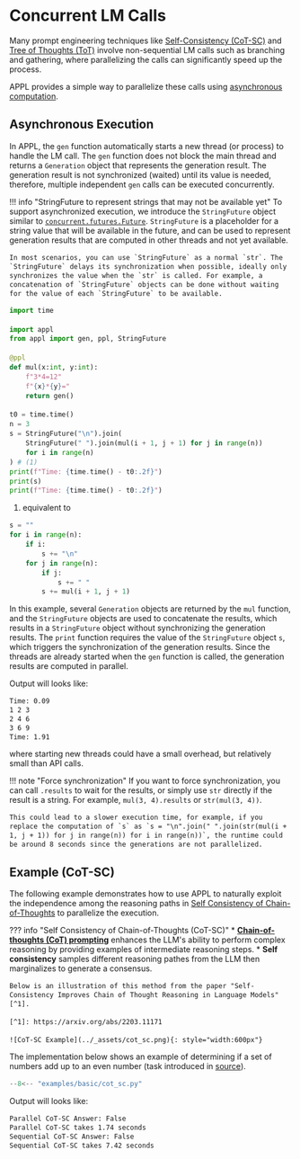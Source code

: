 # Concurrent LM Calls

Many prompt engineering techniques like [Self-Consistency (CoT-SC)](https://arxiv.org/abs/2203.11171) and [Tree of Thoughts (ToT)](https://arxiv.org/abs/2305.10601) involve non-sequential LM calls such as branching and gathering, where parallelizing the calls can significantly speed up the process.

APPL provides a simple way to parallelize these calls using [asynchronous computation](https://docs.python.org/3/library/concurrent.futures.html).

## Asynchronous Execution
In APPL, the `gen` function automatically starts a new thread (or process) to handle the LM call. The `gen` function does not block the main thread and returns a `Generation` object that represents the generation result. The generation result is not synchronized (waited) until its value is needed, therefore, multiple independent `gen` calls can be executed concurrently.

!!! info "StringFuture to represent strings that may not be available yet"
    To support asynchronized execution, we introduce the `StringFuture` object similar to [`concurrent.futures.Future`](https://docs.python.org/3/library/concurrent.futures.html#future-objects). `StringFuture` is a placeholder for a string value that will be available in the future, and can be used to represent generation results that are computed in other threads and not yet available.

    In most scenarios, you can use `StringFuture` as a normal `str`. The `StringFuture` delays its synchronization when possible, ideally only synchronizes the value when the `str` is called. For example, a concatenation of `StringFuture` objects can be done without waiting for the value of each `StringFuture` to be available.

```python linenums="1"
import time

import appl
from appl import gen, ppl, StringFuture

@ppl
def mul(x:int, y:int):
    f"3*4=12"
    f"{x}*{y}="
    return gen()

t0 = time.time()
n = 3
s = StringFuture("\n").join(
    StringFuture(" ").join(mul(i + 1, j + 1) for j in range(n))
    for i in range(n)
) # (1)
print(f"Time: {time.time() - t0:.2f}")
print(s)
print(f"Time: {time.time() - t0:.2f}")
```

1. equivalent to
```python
s = ""
for i in range(n):
    if i:
        s += "\n"
    for j in range(n):
        if j:
            s += " "
        s += mul(i + 1, j + 1)
```

In this example, several `Generation` objects are returned by the `mul` function, and the `StringFuture` objects are used to concatenate the results, which results in a `StringFuture` object without synchronizing the generation results. The `print` function requires the value of the `StringFuture` object `s`, which triggers the synchronization of the generation results. Since the threads are already started when the `gen` function is called, the generation results are computed in parallel.

Output will looks like:
```plain
Time: 0.09
1 2 3
2 4 6
3 6 9
Time: 1.91
```
where starting new threads could have a small overhead, but relatively small than API calls.

!!! note "Force synchronization"
    If you want to force synchronization, you can call `.results` to wait for the results, or simply use `str` directly if the result is a string. For example, `mul(3, 4).results` or `str(mul(3, 4))`.

    This could lead to a slower execution time, for example, if you replace the computation of `s` as `s = "\n".join(" ".join(str(mul(i + 1, j + 1)) for j in range(n)) for i in range(n))`, the runtime could be around 8 seconds since the generations are not parallelized.

## Example (CoT-SC)

The following example demonstrates how to use APPL to naturally exploit the independence among the reasoning paths in [Self Consistency of Chain-of-Thoughts](https://arxiv.org/abs/2203.11171) to parallelize the execution.

??? info "Self Consistency of Chain-of-Thoughts (CoT-SC)"
    * [**Chain-of-thoughts (CoT) prompting**](https://arxiv.org/abs/2201.11903) enhances the LLM's ability to perform complex reasoning by providing examples of intermediate reasoning steps.
    * **Self consistency** samples different reasoning pathes from the LLM then marginalizes to generate a consensus. 

    Below is an illustration of this method from the paper "Self-Consistency Improves Chain of Thought Reasoning in Language Models"[^1].

    [^1]: https://arxiv.org/abs/2203.11171

    ![CoT-SC Example](../_assets/cot_sc.png){: style="width:600px"}

The implementation below shows an example of determining if a set of numbers add up to an even number (task introduced in [source](https://www.promptingguide.ai/techniques/cot)).

```python linenums="1" hl_lines="30 38"
--8<-- "examples/basic/cot_sc.py"
```

Output will looks like:

```
Parallel CoT-SC Answer: False
Parallel CoT-SC takes 1.74 seconds
Sequential CoT-SC Answer: False
Sequential CoT-SC takes 7.42 seconds
```

